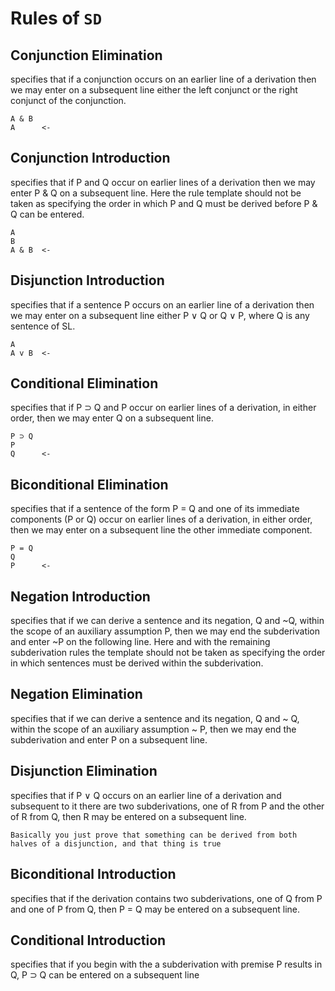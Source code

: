 # Rules of `SD`
## Conjunction Elimination
specifies that if a conjunction occurs on an earlier line of a derivation then we may enter on a subsequent line either the left conjunct or the right conjunct of the conjunction.
```
A & B
A      <-
```

## Conjunction Introduction
specifies that if P and Q occur on earlier lines of a derivation then we may enter P & Q on a subsequent line. Here the rule template should not be taken as specifying the order in which P and Q must be derived before P & Q can be entered.
```
A
B
A & B  <-
```

## Disjunction Introduction
specifies that if a sentence P occurs on an earlier line of a derivation then we may enter on a subsequent line either P ∨ Q or Q ∨ P, where Q is any sentence of SL.
```
A
A v B  <-
```

## Conditional Elimination
specifies that if P ⊃ Q and P occur on earlier lines of a derivation, in either order, then we may enter Q on a subsequent line.
```
P ⊃ Q
P
Q      <-
```

## Biconditional Elimination
specifies that if a sentence of the form P = Q and one of its immediate components (P or Q) occur on earlier lines of a derivation, in either order, then we may enter on a subsequent line the other immediate component.
```
P = Q
Q
P      <-
```

## Negation Introduction
specifies that if we can derive a sentence and its negation, Q and ~Q, within the scope of an auxiliary assumption P, then we may end the subderivation and enter ~P on the following line. Here and with the remaining subderivation rules the template should not be taken as specifying the order in which sentences must be derived within the subderivation.

## Negation Elimination
specifies that if we can derive a sentence and its negation, Q and ~ Q, within the scope of an auxiliary assumption ~ P, then we may end the subderivation and enter P on a subsequent line.

## Disjunction Elimination
specifies that if P ∨ Q occurs on an earlier line of a derivation and subsequent to it there are two subderivations, one of R from P and the other of R from Q, then R may be entered on a subsequent line.
```
Basically you just prove that something can be derived from both halves of a disjunction, and that thing is true
```

## Biconditional Introduction
specifies that if the derivation contains two subderivations, one of Q from P and one of P from Q, then P = Q may be entered on a subsequent line.


## Conditional Introduction
specifies that if you begin with the a subderivation with premise P results in Q, P ⊃ Q can be entered on a subsequent line
